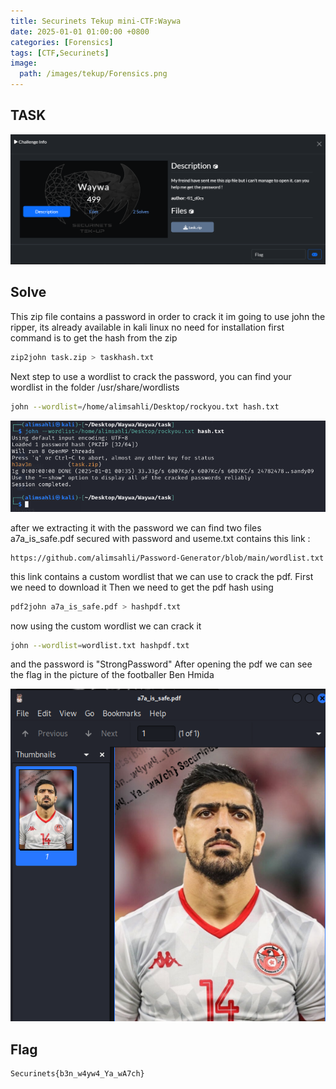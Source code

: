 ```yaml
---
title: Securinets Tekup mini-CTF:Waywa
date: 2025-01-01 01:00:00 +0800
categories: [Forensics]
tags: [CTF,Securinets]
image:
  path: /images/tekup/Forensics.png
---
```

## TASK 

  <img src="/images/tekup/waywa/task.png" alt="Securinets" style="width: auto; height: auto; margin-right: 10%;" />

## Solve 
This zip file contains a password in order to crack it im going to use john the ripper, its already available in kali linux no need for installation 
first command is to get the hash from the zip

```bash
zip2john task.zip > taskhash.txt
```
Next step to use a wordlist to crack the password, you can find your wordlist in the folder /usr/share/wordlists 

```bash
john --wordlist=/home/alimsahli/Desktop/rockyou.txt hash.txt
```

  <img src="/images/tekup/waywa/pss.png" alt="Securinets" style="width: auto; height: auto; margin-right: 10%;" />

after we extracting it with the password we can find two files a7a_is_safe.pdf secured with password and useme.txt contains this link :
```
https://github.com/alimsahli/Password-Generator/blob/main/wordlist.txt
```
this link contains a custom wordlist that we can use to crack the pdf.
First we need to download it
Then we need to get the pdf hash using
```bash
pdf2john a7a_is_safe.pdf > hashpdf.txt
```
now using the custom wordlist we can crack it 
```bash
john --wordlist=wordlist.txt hashpdf.txt
```
and the password is "StrongPassword"
After opening the pdf we can see the flag in the picture of the footballer Ben Hmida

  <img src="/images/tekup/waywa/waywa.png" alt="Securinets" style="width: auto; height: auto; margin-right: 10%;" />

## Flag

```
Securinets{b3n_w4yw4_Ya_wA7ch}
```